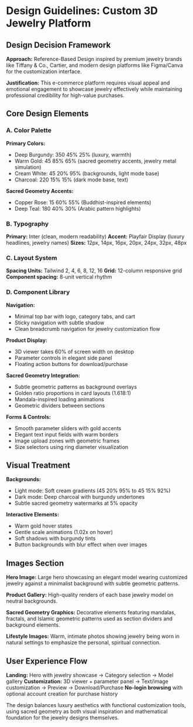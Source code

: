 # Design Guidelines: Custom 3D Jewelry Platform

## Design Decision Framework
**Approach:** Reference-Based Design inspired by premium jewelry brands like Tiffany & Co., Cartier, and modern design platforms like Figma/Canva for the customization interface.

**Justification:** This e-commerce platform requires visual appeal and emotional engagement to showcase jewelry effectively while maintaining professional credibility for high-value purchases.

## Core Design Elements

### A. Color Palette
**Primary Colors:**
- Deep Burgundy: 350 45% 25% (luxury, warmth)
- Warm Gold: 45 85% 65% (sacred geometry accents, jewelry metal simulation)
- Cream White: 45 20% 95% (backgrounds, light mode base)
- Charcoal: 220 15% 15% (dark mode base, text)

**Sacred Geometry Accents:**
- Copper Rose: 15 60% 55% (Buddhist-inspired elements)
- Deep Teal: 180 40% 30% (Arabic pattern highlights)

### B. Typography
**Primary:** Inter (clean, modern readability)
**Accent:** Playfair Display (luxury headlines, jewelry names)
**Sizes:** 12px, 14px, 16px, 20px, 24px, 32px, 48px

### C. Layout System
**Spacing Units:** Tailwind 2, 4, 6, 8, 12, 16
**Grid:** 12-column responsive grid
**Component spacing:** 8-unit vertical rhythm

### D. Component Library

**Navigation:**
- Minimal top bar with logo, category tabs, and cart
- Sticky navigation with subtle shadow
- Clean breadcrumb navigation for jewelry customization flow

**Product Display:**
- 3D viewer takes 60% of screen width on desktop
- Parameter controls in elegant side panel
- Floating action buttons for download/purchase

**Sacred Geometry Integration:**
- Subtle geometric patterns as background overlays
- Golden ratio proportions in card layouts (1.618:1)
- Mandala-inspired loading animations
- Geometric dividers between sections

**Forms & Controls:**
- Smooth parameter sliders with gold accents
- Elegant text input fields with warm borders
- Image upload zones with geometric frames
- Size selectors using ring diameter visualization

## Visual Treatment

**Backgrounds:**
- Light mode: Soft cream gradients (45 20% 95% to 45 15% 92%)
- Dark mode: Deep charcoal with burgundy undertones
- Subtle sacred geometry watermarks at 5% opacity

**Interactive Elements:**
- Warm gold hover states
- Gentle scale animations (1.02x on hover)
- Soft shadows with burgundy tints
- Button backgrounds with blur effect when over images

## Images Section

**Hero Image:** Large hero showcasing an elegant model wearing customized jewelry against a minimalist background with subtle geometric patterns.

**Product Gallery:** High-quality renders of each base jewelry model on neutral backgrounds.

**Sacred Geometry Graphics:** Decorative elements featuring mandalas, fractals, and Islamic geometric patterns used as section dividers and background elements.

**Lifestyle Images:** Warm, intimate photos showing jewelry being worn in natural settings to emphasize the personal, spiritual connection.

## User Experience Flow

**Landing:** Hero with jewelry showcase → Category selection → Model gallery
**Customization:** 3D viewer + parameter panel → Text/image customization → Preview → Download/Purchase
**No-login browsing** with optional account creation for purchase history

The design balances luxury aesthetics with functional customization tools, using sacred geometry as both visual inspiration and mathematical foundation for the jewelry designs themselves.
